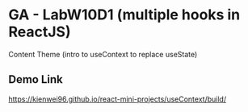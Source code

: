 # GA - LabW10D1 (multiple hooks in ReactJS)

Content Theme (intro to useContext to replace useState)
## Demo Link
https://kienwei96.github.io/react-mini-projects/useContext/build/